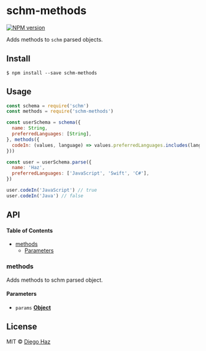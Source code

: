 # schm-methods

[![NPM version](https://img.shields.io/npm/v/schm-methods.svg?style=flat-square)](https://npmjs.org/package/schm-methods)

Adds methods to `schm` parsed objects.

## Install

    $ npm install --save schm-methods

## Usage

```js
const schema = require('schm')
const methods = require('schm-methods')

const userSchema = schema({
  name: String,
  preferredLanguages: [String],
}, methods({
  codeIn: (values, language) => values.preferredLanguages.includes(language),
}))

const user = userSchema.parse({
  name: 'Haz',
  preferredLanguages: ['JavaScript', 'Swift', 'C#'],
})

user.codeIn('JavaScript') // true
user.codeIn('Java') // false
```

## API

<!-- Generated by documentation.js. Update this documentation by updating the source code. -->

#### Table of Contents

-   [methods](#methods)
    -   [Parameters](#parameters)

### methods

Adds methods to schm parsed object.

#### Parameters

-   `params` **[Object](https://developer.mozilla.org/docs/Web/JavaScript/Reference/Global_Objects/Object)** 

## License

MIT © [Diego Haz](https://github.com/diegohaz)
